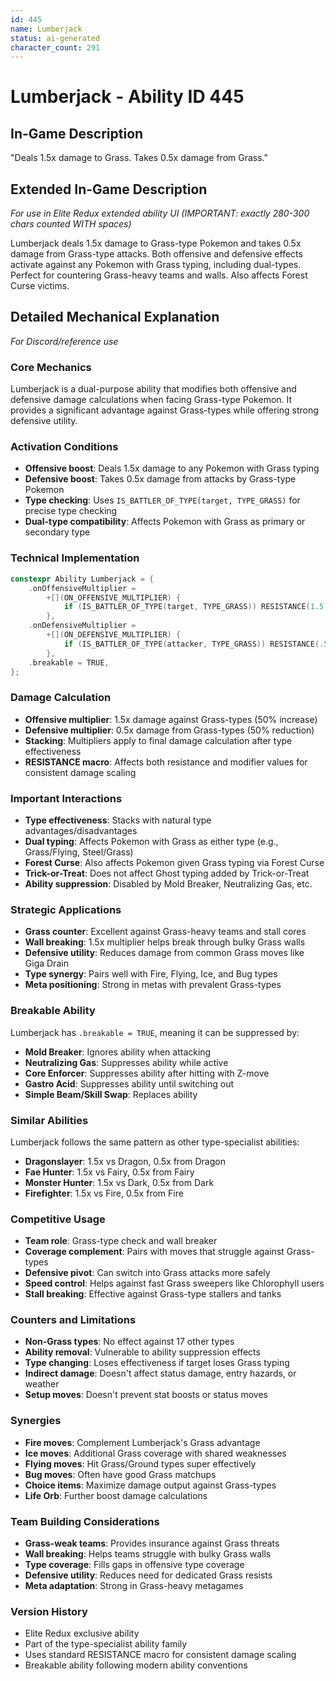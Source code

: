 ```yaml
---
id: 445
name: Lumberjack
status: ai-generated
character_count: 291
---
```


# Lumberjack - Ability ID 445

## In-Game Description
"Deals 1.5x damage to Grass. Takes 0.5x damage from Grass."

## Extended In-Game Description
*For use in Elite Redux extended ability UI (IMPORTANT: exactly 280-300 chars counted WITH spaces)*

Lumberjack deals 1.5x damage to Grass-type Pokemon and takes 0.5x damage from Grass-type attacks. Both offensive and defensive effects activate against any Pokemon with Grass typing, including dual-types. Perfect for countering Grass-heavy teams and walls. Also affects Forest Curse victims.

## Detailed Mechanical Explanation
*For Discord/reference use*

### Core Mechanics
Lumberjack is a dual-purpose ability that modifies both offensive and defensive damage calculations when facing Grass-type Pokemon. It provides a significant advantage against Grass-types while offering strong defensive utility.

### Activation Conditions
- **Offensive boost**: Deals 1.5x damage to any Pokemon with Grass typing
- **Defensive boost**: Takes 0.5x damage from attacks by Grass-type Pokemon
- **Type checking**: Uses `IS_BATTLER_OF_TYPE(target, TYPE_GRASS)` for precise type checking
- **Dual-type compatibility**: Affects Pokemon with Grass as primary or secondary type

### Technical Implementation
```c
constexpr Ability Lumberjack = {
    .onOffensiveMultiplier =
        +[](ON_OFFENSIVE_MULTIPLIER) {
            if (IS_BATTLER_OF_TYPE(target, TYPE_GRASS)) RESISTANCE(1.5);
        },
    .onDefensiveMultiplier =
        +[](ON_DEFENSIVE_MULTIPLIER) {
            if (IS_BATTLER_OF_TYPE(attacker, TYPE_GRASS)) RESISTANCE(.5);
        },
    .breakable = TRUE,
};
```

### Damage Calculation
- **Offensive multiplier**: 1.5x damage against Grass-types (50% increase)
- **Defensive multiplier**: 0.5x damage from Grass-types (50% reduction)
- **Stacking**: Multipliers apply to final damage calculation after type effectiveness
- **RESISTANCE macro**: Affects both resistance and modifier values for consistent damage scaling

### Important Interactions
- **Type effectiveness**: Stacks with natural type advantages/disadvantages
- **Dual typing**: Affects Pokemon with Grass as either type (e.g., Grass/Flying, Steel/Grass)
- **Forest Curse**: Also affects Pokemon given Grass typing via Forest Curse
- **Trick-or-Treat**: Does not affect Ghost typing added by Trick-or-Treat
- **Ability suppression**: Disabled by Mold Breaker, Neutralizing Gas, etc.

### Strategic Applications
- **Grass counter**: Excellent against Grass-heavy teams and stall cores
- **Wall breaking**: 1.5x multiplier helps break through bulky Grass walls
- **Defensive utility**: Reduces damage from common Grass moves like Giga Drain
- **Type synergy**: Pairs well with Fire, Flying, Ice, and Bug types
- **Meta positioning**: Strong in metas with prevalent Grass-types

### Breakable Ability
Lumberjack has `.breakable = TRUE`, meaning it can be suppressed by:
- **Mold Breaker**: Ignores ability when attacking
- **Neutralizing Gas**: Suppresses ability while active
- **Core Enforcer**: Suppresses ability after hitting with Z-move
- **Gastro Acid**: Suppresses ability until switching out
- **Simple Beam/Skill Swap**: Replaces ability

### Similar Abilities
Lumberjack follows the same pattern as other type-specialist abilities:
- **Dragonslayer**: 1.5x vs Dragon, 0.5x from Dragon
- **Fae Hunter**: 1.5x vs Fairy, 0.5x from Fairy  
- **Monster Hunter**: 1.5x vs Dark, 0.5x from Dark
- **Firefighter**: 1.5x vs Fire, 0.5x from Fire

### Competitive Usage
- **Team role**: Grass-type check and wall breaker
- **Coverage complement**: Pairs with moves that struggle against Grass-types
- **Defensive pivot**: Can switch into Grass attacks more safely
- **Speed control**: Helps against fast Grass sweepers like Chlorophyll users
- **Stall breaking**: Effective against Grass-type stallers and tanks

### Counters and Limitations
- **Non-Grass types**: No effect against 17 other types
- **Ability removal**: Vulnerable to ability suppression effects
- **Type changing**: Loses effectiveness if target loses Grass typing
- **Indirect damage**: Doesn't affect status damage, entry hazards, or weather
- **Setup moves**: Doesn't prevent stat boosts or status moves

### Synergies
- **Fire moves**: Complement Lumberjack's Grass advantage
- **Ice moves**: Additional Grass coverage with shared weaknesses
- **Flying moves**: Hit Grass/Ground types super effectively
- **Bug moves**: Often have good Grass matchups
- **Choice items**: Maximize damage output against Grass-types
- **Life Orb**: Further boost damage calculations

### Team Building Considerations
- **Grass-weak teams**: Provides insurance against Grass threats
- **Wall breaking**: Helps teams struggle with bulky Grass walls
- **Type coverage**: Fills gaps in offensive type coverage
- **Defensive utility**: Reduces need for dedicated Grass resists
- **Meta adaptation**: Strong in Grass-heavy metagames

### Version History
- Elite Redux exclusive ability
- Part of the type-specialist ability family
- Uses standard RESISTANCE macro for consistent damage scaling
- Breakable ability following modern ability conventions